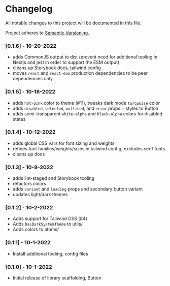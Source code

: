 # Changelog

All notable changes to this project will be documented in this file.

Project adheres to [Semantic Versioning](https://semver.org/spec/v2.0.0.html).

### [0.1.6] - 10-20-2022
- adds CommonJS output to dist (prevent need for additional tooling in Nextjs and jest in order to support the ESM output)
- cleans up Storybook docs, tailwind config
- moves `react` and `react-dom` production dependencies to be peer dependencies only

### [0.1.5] - 10-18-2022
- adds `hot-pink` color to theme (#11), tweaks dark mode `turquoise` color
- adds `disabled`, `selected`, `outlined`, and `error` props + styles to Button
- adds semi-transparent `white-alpha` and `black-alpha` colors for disabled states

### [0.1.4] - 10-12-2022
- adds global CSS vars for font sizing and weights
- refines font families/weights/sizes in tailwind config, excludes serif fonts
- cleans up docs

### [0.1.3] - 10-9-2022
- adds lint-staged and Storybook tooling
- refactors colors
- adds `variant` and `loading` props and secondary button variant
- updates light/dark themes

### [0.1.2] - 10-2-2022
- Adds support for Tailwind CSS (#4)
- Adds `hasDarkSystemTheme` to utils/
- Adds colors to atoms/

### [0.1.1] - 10-1-2022
- Install additional tooling, config files

### [0.1.0] - 10-1-2022
- Initial release of library scaffolding, Button